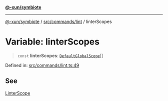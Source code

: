 [**@-xun/symbiote**](../../../../README.md)

***

[@-xun/symbiote](../../../../README.md) / [src/commands/lint](../README.md) / linterScopes

# Variable: linterScopes

> `const` **linterScopes**: [`DefaultGlobalScope`](../../../configure/enumerations/DefaultGlobalScope.md)[]

Defined in: [src/commands/lint.ts:49](https://github.com/Xunnamius/symbiote/blob/7fbd108cee2f783e7fe92308d969f39ae3bc1d0c/src/commands/lint.ts#L49)

## See

[LinterScope](../../../configure/enumerations/DefaultGlobalScope.md)
